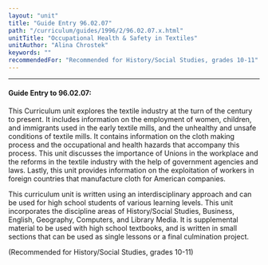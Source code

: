 ```yaml
---
layout: "unit"
title: "Guide Entry 96.02.07"
path: "/curriculum/guides/1996/2/96.02.07.x.html"
unitTitle: "Occupational Health & Safety in Textiles"
unitAuthor: "Alina Chrostek"
keywords: ""
recommendedFor: "Recommended for History/Social Studies, grades 10-11"
---
```

<body>
<hr/>
 <h4>
  Guide Entry to 96.02.07:
 </h4>
 This Curriculum unit explores the textile industry at the turn of the century to present. It includes information on the employment of women, children, and immigrants used in the early textile mills, and the unhealthy and unsafe conditions of textile mills. It contains information on the cloth making process and the occupational and health hazards that accompany this process. This unit discusses the importance of Unions in the workplace and the reforms in the textile industry with the help of government agencies and laws. Lastly, this unit provides information on the exploitation of workers in foreign countries that manufacture cloth for American companies.
 <p>
  This curriculum unit is written using an interdisciplinary approach and can be used for high school students of various learning levels. This unit incorporates the discipline areas of History/Social Studies, Business, English, Geography, Computers, and Library Media. It is supplemental material to be used with high school textbooks, and is written in small sections that can be used as single lessons or a final culmination project.
 </p>
 <p>
  (Recommended for History/Social Studies, grades 10-11)
 </p>

</body>